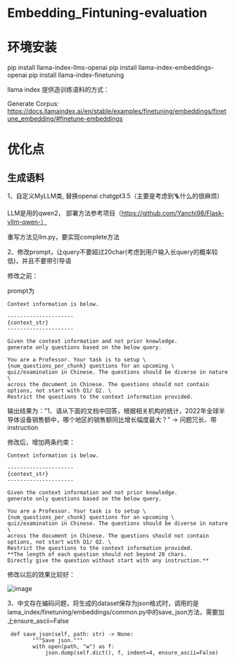 # Embedding_Fintuning-evaluation

# 环境安装
pip install llama-index-llms-openai
pip install llama-index-embeddings-openai
pip install llama-index-finetuning


llama index 提供造训练语料的方式：

Generate Corpus: https://docs.llamaindex.ai/en/stable/examples/finetuning/embeddings/finetune_embedding/#finetune-embeddings



# 优化点
## 生成语料
1、自定义MyLLM类, 替换openai chatgpt3.5（主要是考虑到🪜什么的很麻烦）

LLM是用的qwen2， 部署方法参考项目（https://github.com/Yanchi98/Flask-vllm-qwen-）

重写方法见llm.py，要实现complete方法

2、修改prompt，让query不要超过20char(考虑到用户输入长query的概率较低)，并且不要带引导语

修改之前：

prompt为

```
Context information is below.

---------------------
{context_str}
---------------------

Given the context information and not prior knowledge.
generate only questions based on the below query.

You are a Professor. Your task is to setup \
{num_questions_per_chunk} questions for an upcoming \
quiz/examination in Chinese. The questions should be diverse in nature \
across the document in Chinese. The questions should not contain options, not start with Q1/ Q2. \
Restrict the questions to the context information provided.
```

输出结果为："1、请从下面的文档中回答，根据相关机构的统计，2022年全球半导体设备销售额中，哪个地区的销售额同比增长幅度最大？"  -> 问题冗长、带instruction

修改后，增加两条约束：

```
Context information is below.

---------------------
{context_str}
---------------------

Given the context information and not prior knowledge.
generate only questions based on the below query.

You are a Professor. Your task is to setup \
{num_questions_per_chunk} questions for an upcoming \
quiz/examination in Chinese. The questions should be diverse in nature \
across the document in Chinese. The questions should not contain options, not start with Q1/ Q2. \
Restrict the questions to the context information provided.
**The length of each question should not beyond 20 chars.
Directly give the question without start with any instruction.**
```

修改以后的效果比较好：

![image](https://github.com/user-attachments/assets/642715e4-ea9a-46cc-91af-74ae7a2b9d3e)

3、中文存在编码问题，将生成的dataset保存为json格式时，调用的是lama_index/finetuning/embeddings/common.py中的save_json方法，需要加上ensure_ascii=False
```
 def save_json(self, path: str) -> None:
        """Save json."""
        with open(path, "w") as f:
            json.dump(self.dict(), f, indent=4, ensure_ascii=False)
```

